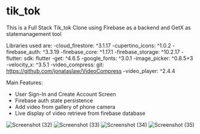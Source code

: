 # tik_tok

This is a Full Stack Tik_tok Clone using Firebase as a backend and GetX as statemanagement tool

Libraries used are:
  -cloud_firestore: ^3.1.17
  -cupertino_icons: ^1.0.2
  -firebase_auth: ^3.3.19
  -firebase_core: ^1.17.1
  -firebase_storage: ^10.2.17
  -flutter:
    sdk: flutter
  -get: ^4.6.5
  -google_fonts: ^3.0.1
  -image_picker: ^0.8.5+3
  -velocity_x: ^3.5.1
  -video_compress:
    git: https://github.com/jonataslaw/VideoCompress
  -video_player: ^2.4.4
  
  Main Features:
  - User Sign-In and Create Account Screen
  - Firebase auth state persistence
  - Add video from gallery of phone camera
  - Live display of video retrieve from firebase database
  
![Screenshot (32)](https://user-images.githubusercontent.com/106663169/177307518-e64d81b1-ee25-40d2-89ae-823cd00b08e3.png)
![Screenshot (33)](https://user-images.githubusercontent.com/106663169/177307534-1a60c0db-8025-4b4f-8778-9991bfb1cee5.png)
![Screenshot (34)](https://user-images.githubusercontent.com/106663169/177307562-ef01cb8e-5fe3-4e76-a6a6-4134eab8dfb0.png)
![Screenshot (35)](https://user-images.githubusercontent.com/106663169/177307603-18a5bc5f-1bab-4f7e-a1d8-c4b740c7c186.png)
